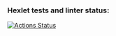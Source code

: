 ### Hexlet tests and linter status:
[![Actions Status](https://github.com/eljace/java-project-lvl1/workflows/hexlet-check/badge.svg)](https://github.com/eljace/java-project-lvl1/actions)